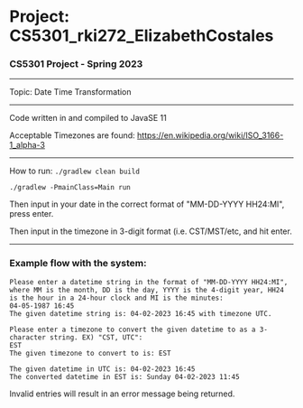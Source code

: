 # Project: CS5301_rki272_ElizabethCostales
### CS5301 Project - Spring 2023

---
Topic: Date Time Transformation
--- ---

Code written in and compiled to JavaSE 11

Acceptable Timezones are found:
https://en.wikipedia.org/wiki/ISO_3166-1_alpha-3

---
How to run: 
```./gradlew clean build```

```./gradlew -PmainClass=Main run```

Then input in your date in the correct format of "MM-DD-YYYY HH24:MI", press enter.

Then input in the timezone in 3-digit format (i.e. CST/MST/etc, and hit enter.

---
### Example flow with the system:
```
Please enter a datetime string in the format of "MM-DD-YYYY HH24:MI", where MM is the month, DD is the day, YYYY is the 4-digit year, HH24 is the hour in a 24-hour clock and MI is the minutes: 
04-05-1987 16:45
The given datetime string is: 04-02-2023 16:45 with timezone UTC.
```
```
Please enter a timezone to convert the given datetime to as a 3-character string. EX) "CST, UTC": 
EST
The given timezone to convert to is: EST
```
```
The given datetime in UTC is: 04-02-2023 16:45
The converted datetime in EST is: Sunday 04-02-2023 11:45
```
Invalid entries will result in an error message being returned.
